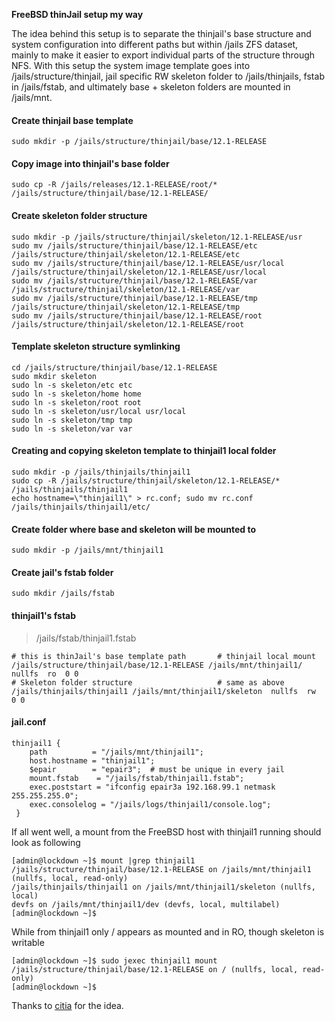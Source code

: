 **FreeBSD thinJail setup my way**

The idea behind this setup is to separate the thinjail's base structure and system configuration into different paths but within /jails ZFS dataset, mainly to make it easier to export individual parts of the structure through NFS.
With this setup the system image template goes into /jails/structure/thinjail, jail specific RW skeleton folder to /jails/thinjails,  fstab in /jails/fstab, and ultimately base + skeleton folders are mounted in /jails/mnt.

#### Create thinjail base template ####
```
sudo mkdir -p /jails/structure/thinjail/base/12.1-RELEASE
```
#### Copy image into thinjail's base folder ####
```
sudo cp -R /jails/releases/12.1-RELEASE/root/* /jails/structure/thinjail/base/12.1-RELEASE/
```
#### Create skeleton folder structure ####
```
sudo mkdir -p /jails/structure/thinjail/skeleton/12.1-RELEASE/usr
sudo mv /jails/structure/thinjail/base/12.1-RELEASE/etc /jails/structure/thinjail/skeleton/12.1-RELEASE/etc
sudo mv /jails/structure/thinjail/base/12.1-RELEASE/usr/local /jails/structure/thinjail/skeleton/12.1-RELEASE/usr/local
sudo mv /jails/structure/thinjail/base/12.1-RELEASE/var /jails/structure/thinjail/skeleton/12.1-RELEASE/var
sudo mv /jails/structure/thinjail/base/12.1-RELEASE/tmp /jails/structure/thinjail/skeleton/12.1-RELEASE/tmp
sudo mv /jails/structure/thinjail/base/12.1-RELEASE/root /jails/structure/thinjail/skeleton/12.1-RELEASE/root
```
#### Template skeleton structure symlinking ####
```
cd /jails/structure/thinjail/base/12.1-RELEASE
sudo mkdir skeleton
sudo ln -s skeleton/etc etc
sudo ln -s skeleton/home home
sudo ln -s skeleton/root root
sudo ln -s skeleton/usr/local usr/local
sudo ln -s skeleton/tmp tmp
sudo ln -s skeleton/var var
```
#### Creating and copying skeleton template to thinjail1 local folder ####
```
sudo mkdir -p /jails/thinjails/thinjail1
sudo cp -R /jails/structure/thinjail/skeleton/12.1-RELEASE/* /jails/thinjails/thinjail1
echo hostname=\"thinjail1\" > rc.conf; sudo mv rc.conf /jails/thinjails/thinjail1/etc/
```
#### Create folder where base and skeleton will be mounted to ####
```
sudo mkdir -p /jails/mnt/thinjail1
```
#### Create jail's fstab folder ####
```
sudo mkdir /jails/fstab
```
#### thinjail1's fstab ####
> /jails/fstab/thinjail1.fstab
```
# this is thinJail's base template path       # thinjail local mount
/jails/structure/thinjail/base/12.1-RELEASE /jails/mnt/thinjail1/  nullfs  ro  0 0
# Skeleton folder structure                   # same as above
/jails/thinjails/thinjail1 /jails/mnt/thinjail1/skeleton  nullfs  rw  0 0
```

#### jail.conf ####
```
thinjail1 {
    path          = "/jails/mnt/thinjail1";
    host.hostname = "thinjail1";
    $epair        = "epair3";  # must be unique in every jail
    mount.fstab    = "/jails/fstab/thinjail1.fstab";
    exec.poststart = "ifconfig epair3a 192.168.99.1 netmask 255.255.255.0";
    exec.consolelog = "/jails/logs/thinjail1/console.log";
 }
 ```
If all went well, a mount from the FreeBSD host with thinjail1 running should look as following 
```
[admin@lockdown ~]$ mount |grep thinjail1
/jails/structure/thinjail/base/12.1-RELEASE on /jails/mnt/thinjail1 (nullfs, local, read-only)
/jails/thinjails/thinjail1 on /jails/mnt/thinjail1/skeleton (nullfs, local)
devfs on /jails/mnt/thinjail1/dev (devfs, local, multilabel)
[admin@lockdown ~]$ 
```
While from thinjail1 only / appears as mounted and in RO, though skeleton is writable
```
[admin@lockdown ~]$ sudo jexec thinjail1 mount
/jails/structure/thinjail/base/12.1-RELEASE on / (nullfs, local, read-only)
[admin@lockdown ~]$ 
```
Thanks to [citia](https://github.com/clinta/clinta.github.io/blob/2b28a7d626eff467e44ce18dd1000aa2c279a329/_posts/2015-08-09-freebsd-jails-the-hard-way.md) for the idea. 
